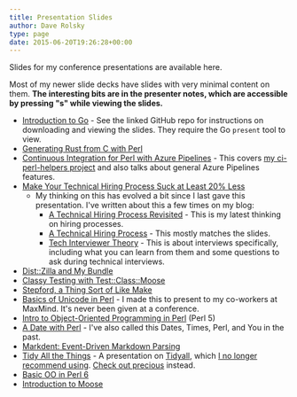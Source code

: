 ```yaml
---
title: Presentation Slides
author: Dave Rolsky
type: page
date: 2015-06-20T19:26:28+00:00
---
```

Slides for my conference presentations are available here.

Most of my newer slide decks have slides with very minimal content on
them. **The interesting bits are in the presenter notes, which are accessible by
pressing "s" while viewing the slides.**

* [Introduction to Go][3] - See the linked GitHub repo for instructions on
  downloading and viewing the slides. They require the Go `present` tool to
  view.
* [Generating Rust from C with Perl][17]
* [Continuous Integration for Perl with Azure Pipelines][4] - This covers [my
  ci-perl-helpers project][5] and also talks about general Azure Pipelines
  features.
* [Make Your Technical Hiring Process Suck at Least 20% Less][8]
  * My thinking on this has evolved a bit since I last gave this
    presentation. I've written about this a few times on my blog:
    * [A Technical Hiring Process
      Revisited](https://blog.urth.org/2019/07/11/a-technical-hiring-process-revisited/) -
      This is my latest thinking on hiring processes.
    * [A Technical Hiring
      Process](https://blog.urth.org/2017/07/14/a-technical-hiring-process/) -
      This mostly matches the slides.
    * [Tech Interviewer
      Theory](https://blog.urth.org/2016/03/08/tech-interviewer-theory/) -
      This is about interviews specifically, including what you can learn from
      them and some questions to ask during technical interviews.
* [Dist::Zilla and My Bundle][10]
* [Classy Testing with Test::Class::Moose][9]
* [Stepford, a Thing Sort of Like Make][11]
* [Basics of Unicode in Perl][12] - I made this to present to my co-workers at
  MaxMind. It's never been given at a conference.
* [Intro to Object-Oriented Programming in Perl][13] (Perl 5)
* [A Date with Perl][14] - I've also called this Dates, Times, Perl, and You
  in the past.
* [Markdent: Event-Driven Markdown Parsing][15]
* [Tidy All the Things][6] - A presentation on [Tidyall][7], which [I no
  longer recommend
  using](https://blog.urth.org/2020/04/25/the-real-dirt-on-tidyall/). [Check
  out precious](https://github.com/houseabsolute/precious) instead.
* [Basic OO in Perl 6][16]
* [Introduction to Moose][2]

 [2]: https://github.com/moose/intro-to-moose
 [3]: https://github.com/autarch/intro-to-go-class
 [4]: https://presentations.houseabsolute.com/azure-ci/
 [5]: https://github.com/houseabsolute/ci-perl-helpers
 [6]: https://presentations.houseabsolute.com/tidy-all-the-things/
 [7]: https://metacpan.org/release/Code-TidyAll
 [8]: https://presentations.houseabsolute.com/technical-hiring/
 [9]: https://presentations.houseabsolute.com/test-class-moose/
 [10]: https://presentations.houseabsolute.com/dzil-and-my-bundle/
 [11]: https://presentations.houseabsolute.com/stepford/
 [12]: https://presentations.houseabsolute.com/perl-unicode-basics/
 [13]: https://presentations.houseabsolute.com/intro-to-oo/
 [14]: https://presentations.houseabsolute.com/a-date-with-perl/
 [15]: https://presentations.houseabsolute.com/markdent/
 [16]: https://presentations.houseabsolute.com/perl6-basic-oo/
 [17]: https://presentations.houseabsolute.com/rust-from-c-with-perl/
